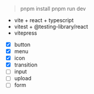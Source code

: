 > pnpm install
> pnpm run dev


- vite + react + typescript
- vitest + @testing-library/react
- vitepress

- [x] button
- [x] menu
- [x] icon
- [x] transition
- [ ] input
- [ ] upload
- [ ] form